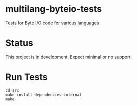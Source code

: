 # multilang-byteio-tests
Tests for Byte I/O code for various languages

# Status
This project is in development. Expect minimal or no support.

# Run Tests
```
cd src
make install-dependencies-internal
make
```
